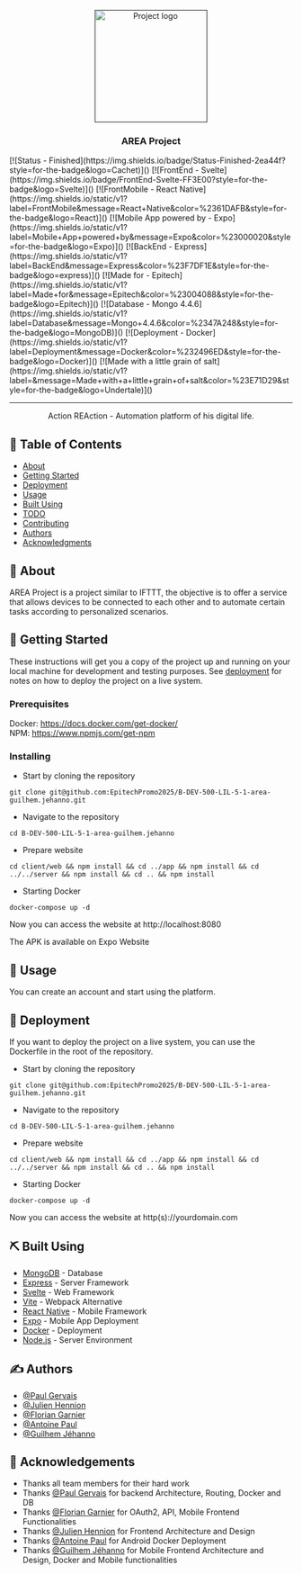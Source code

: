 <p align="center">
  <a href="" rel="noopener">
 <img width=200px height=200px src="https://i.imgur.com/DQKJiLY.png" alt="Project logo"></a>
</p>

<h3 align="center">AREA Project</h3>
[![Status - Finished](https://img.shields.io/badge/Status-Finished-2ea44f?style=for-the-badge&logo=Cachet)]()
[![FrontEnd - Svelte](https://img.shields.io/badge/FrontEnd-Svelte-FF3E00?style=for-the-badge&logo=Svelte)]()
[![FrontMobile - React Native](https://img.shields.io/static/v1?label=FrontMobile&message=React+Native&color=%2361DAFB&style=for-the-badge&logo=React)]()
[![Mobile App powered by - Expo](https://img.shields.io/static/v1?label=Mobile+App+powered+by&message=Expo&color=%23000020&style=for-the-badge&logo=Expo)]()
[![BackEnd - Express](https://img.shields.io/static/v1?label=BackEnd&message=Express&color=%23F7DF1E&style=for-the-badge&logo=express)]()
[![Made for - Epitech](https://img.shields.io/static/v1?label=Made+for&message=Epitech&color=%23004088&style=for-the-badge&logo=Epitech)]()
[![Database - Mongo 4.4.6](https://img.shields.io/static/v1?label=Database&message=Mongo+4.4.6&color=%2347A248&style=for-the-badge&logo=MongoDB)]()
[![Deployment - Docker](https://img.shields.io/static/v1?label=Deployment&message=Docker&color=%232496ED&style=for-the-badge&logo=Docker)]()
[![Made with a little grain of salt](https://img.shields.io/static/v1?label=&message=Made+with+a+little+grain+of+salt&color=%23E71D29&style=for-the-badge&logo=Undertale)]()
<div align="center">



</div>

---

<p align="center"> Action REAction - Automation platform of his digital life.
    <br> 
</p>

## 📝 Table of Contents

- [About](#about)
- [Getting Started](#getting_started)
- [Deployment](#deployment)
- [Usage](#usage)
- [Built Using](#built_using)
- [TODO](../TODO.md)
- [Contributing](../CONTRIBUTING.md)
- [Authors](#authors)
- [Acknowledgments](#acknowledgement)

## 🧐 About <a name = "about"></a>

AREA Project is a project similar to IFTTT, the objective is to offer a service that allows devices to be connected to each other and to automate certain tasks according to personalized scenarios.

## 🏁 Getting Started <a name = "getting_started"></a>

These instructions will get you a copy of the project up and running on your local machine for development and testing purposes. See [deployment](#deployment) for notes on how to deploy the project on a live system.

### Prerequisites

Docker: https://docs.docker.com/get-docker/ </br>
NPM: https://www.npmjs.com/get-npm </br>

### Installing

- Start by cloning the repository

```
git clone git@github.com:EpitechPromo2025/B-DEV-500-LIL-5-1-area-guilhem.jehanno.git
```

- Navigate to the repository

```
cd B-DEV-500-LIL-5-1-area-guilhem.jehanno
```

- Prepare website

```
cd client/web && npm install && cd ../app && npm install && cd ../../server && npm install && cd .. && npm install
```

- Starting Docker

```
docker-compose up -d
```

Now you can access the website at http://localhost:8080

The APK is available on Expo Website


## 🎈 Usage <a name="usage"></a>

You can create an account and start using the platform. </br>


## 🚀 Deployment <a name = "deployment"></a>

If you want to deploy the project on a live system, you can use the Dockerfile in the root of the repository.

- Start by cloning the repository

```
git clone git@github.com:EpitechPromo2025/B-DEV-500-LIL-5-1-area-guilhem.jehanno.git
```

- Navigate to the repository

```
cd B-DEV-500-LIL-5-1-area-guilhem.jehanno
```

- Prepare website

```
cd client/web && npm install && cd ../app && npm install && cd ../../server && npm install && cd .. && npm install
```

- Starting Docker

```
docker-compose up -d
```

Now you can access the website at http(s)://yourdomain.com

## ⛏️ Built Using <a name = "built_using"></a>

- [MongoDB](https://www.mongodb.com/) - Database
- [Express](https://expressjs.com/) - Server Framework
- [Svelte](https://svelte.dev/) - Web Framework
- [Vite](https://vitejs.dev/) - Webpack Alternative
- [React Native](https://reactnative.dev/) - Mobile Framework
- [Expo](https://expo.io/) - Mobile App Deployment
- [Docker](https://www.docker.com/) - Deployment
- [Node.js](https://nodejs.org/en/) - Server Environment

## ✍️ Authors <a name = "authors"></a>

- [@Paul Gervais](https://github.com/Gagonlaire) 
- [@Julien Hennion](https://github.com/Yusisako)
- [@Florian Garnier](https://github.com/Suolumi)
- [@Antoine Paul](https://github.com/PAn-27)
- [@Guilhem Jéhanno](https://github.com/Nysioko)


## 🎉 Acknowledgements <a name = "acknowledgement"></a>

- Thanks all team members for their hard work
- Thanks [@Paul Gervais](https://github.com/Gagonlaire) for backend Architecture, Routing, Docker and DB
- Thanks [@Florian Garnier](https://github.com/Suolumi) for OAuth2, API, Mobile Frontend Functionalities
- Thanks [@Julien Hennion](https://github.com/Yusisako) for Frontend Architecture and Design
- Thanks [@Antoine Paul](https://github.com/PAn-27) for Android Docker Deployment
- Thanks [@Guilhem Jéhanno](https://github.com/Nysioko) for Mobile Frontend Architecture and Design, Docker and Mobile functionalities
